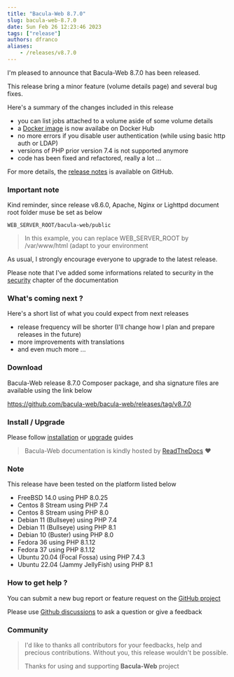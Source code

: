 ```yaml
---
title: "Bacula-Web 8.7.0"
slug: bacula-web-8.7.0
date: Sun Feb 26 12:23:46 2023
tags: ["release"]
authors: dfranco
aliases:
    - /releases/v8.7.0
---
```


I'm pleased to announce that Bacula-Web 8.7.0 has been released.

<!-- truncate -->

This release bring a minor feature (volume details page) and several bug fixes.

Here's a summary of the changes included in this release

- you can list jobs attached to a volume aside of some volume details
- a [Docker image](https://hub.docker.com/r/baculaweb/bacula-web) is now availabe on Docker Hub
- no more errors if you disable user authentication (while using basic http auth or LDAP)
- versions of PHP prior version 7.4 is not supported anymore
- code has been fixed and refactored, really a lot ...

For more details, the [release notes](https://github.com/bacula-web/bacula-web/releases/tag/v8.7.0) is available on GitHub.

### Important note

Kind reminder, since release v8.6.0, Apache, Nginx or Lighttpd document root folder muse be set as below

```shell
WEB_SERVER_ROOT/bacula-web/public
```

> In this example, you can replace WEB_SERVER_ROOT by /var/www/html (adapt to your environment

As usual, I strongly encourage everyone to upgrade to the latest release.

Please note that I've added some informations related to security in the [security](https://docs.bacula-web.org/en/latest/01_about/security.html) chapter of the documentation

### What's coming next ?

Here's a short list of what you could expect from next releases

- release frequency will be shorter (I'll change how I plan and prepare releases in the future)
- more improvements with translations
- and even much more ...

### Download

Bacula-Web release 8.7.0 Composer package, and sha signature files are available using the link below

https://github.com/bacula-web/bacula-web/releases/tag/v8.7.0

### Install / Upgrade

Please follow [installation](https://docs.bacula-web.org/en/latest/02_install/index.html) or [upgrade](https://docs.bacula-web.org/en/latest/02_install/upgrade.html) guides

> Bacula-Web documentation is kindly hosted by [ReadTheDocs](https://readthedocs.org/) :heart:

### Note

This release have been tested on the platform listed below

- FreeBSD 14.0 using PHP 8.0.25
- Centos 8 Stream using PHP 7.4
- Centos 8 Stream using PHP 8.0
- Debian 11 (Bullseye) using PHP 7.4
- Debian 11 (Bullseye) using PHP 8.1
- Debian 10 (Buster) using PHP 8.0
- Fedora 36 using PHP 8.1.12
- Fedora 37 using PHP 8.1.12
- Ubuntu 20.04 (Focal Fossa) using PHP 7.4.3
- Ubuntu 22.04 (Jammy JellyFish) using PHP 8.1

### How to get help ?

You can submit a new bug report or feature request on the [GitHub project](https://github.com/bacula-web/bacula-web/issues)

Please use [Github discussions](https://github.com/bacula-web/bacula-web/discussions) to ask a question
or give a feedback

### Community

> I'd like to thanks all contributors for your feedbacks, help and precious contributions.
> Without you, this release wouldn't be possible.
>
> Thanks for using and supporting **Bacula-Web** project
